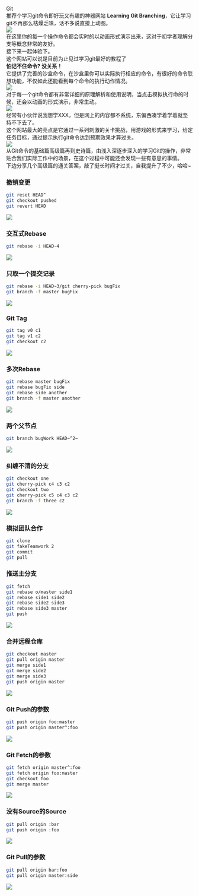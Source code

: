 Git<br />推荐个学习git命令即好玩又有趣的神器网站 **Learning Git Branching**，它让学习git不再那么枯燥乏味，话不多说直接上动图。<br />![](https://cdn.nlark.com/yuque/0/2023/gif/396745/1684990375920-44763821-9752-44db-a219-ec04be16bcf8.gif#averageHue=%235cbcfb&clientId=u6d7498ec-5864-4&from=paste&id=u49e8935d&originHeight=627&originWidth=1079&originalType=url&ratio=2.5&rotation=0&showTitle=false&status=done&style=none&taskId=u8050df2e-8943-403b-b429-52aa1b17937&title=)<br />在这里你的每一个操作命令都会实时的以动画形式演示出来，这对于初学者理解分支等概念非常的友好。<br />接下来一起体验下。<br />这个网站可以说是目前为止见过学习git最好的教程了<br />**怕记不住命令? 没关系！**<br />它提供了完善的沙盒命令，在沙盒里你可以实际执行相应的命令，有很好的命令联想功能，不仅如此还能看到每个命令的执行动作情况。<br />![](https://cdn.nlark.com/yuque/0/2023/gif/396745/1684990375888-550d5f49-3a82-46b1-a5c9-7cfcaf8f7563.gif#averageHue=%235bbaf9&clientId=u6d7498ec-5864-4&from=paste&id=u483eea47&originHeight=605&originWidth=1079&originalType=url&ratio=2.5&rotation=0&showTitle=false&status=done&style=none&taskId=u59b61fe5-d692-45ae-b919-d2a66e6002c&title=)<br />对于每一个git命令都有非常详细的原理解析和使用说明，当点击模拟执行命的时候，还会以动画的形式演示，非常生动。<br />![](https://cdn.nlark.com/yuque/0/2023/gif/396745/1684990376182-2044ca2a-61ba-4dc1-8f8a-140078fb3311.gif#averageHue=%234ad34a&clientId=u6d7498ec-5864-4&from=paste&id=u7f3ee688&originHeight=576&originWidth=1079&originalType=url&ratio=2.5&rotation=0&showTitle=false&status=done&style=none&taskId=u06e31398-717e-4dd9-aed2-1007fedc5b1&title=)<br />经常有小伙伴说我想学XXX，但是网上的内容都不系统，东偏西凑学着学着就坚持不下去了。<br />这个网站最大的亮点是它通过一系列刺激的关卡挑战，用游戏的形式来学习，给定任务目标，通过提示执行git命令达到预期效果才算过关。<br />![](https://cdn.nlark.com/yuque/0/2023/gif/396745/1684990375931-de2f55b4-c5e2-4413-85e8-1a2d107baf2e.gif#averageHue=%235bbafa&clientId=u6d7498ec-5864-4&from=paste&id=ub2888a4c&originHeight=494&originWidth=1079&originalType=url&ratio=2.5&rotation=0&showTitle=false&status=done&style=none&taskId=u161b0ffc-c533-448c-af52-15e2825dc2c&title=)<br />从Git命令的基础篇高级篇再到史诗篇，由浅入深逐步深入的学习Git的操作，非常贴合我们实际工作中的场景，在这个过程中可能还会发现一些有意思的事情。<br />下边分享几个高级篇的通关答案，敲了挺长时间才过关，自我提升了不少，哈哈~
<a name="Bu5id"></a>
### 撤销变更
```bash
git reset HEAD^
git checkout pushed
git revert HEAD
```
![](https://cdn.nlark.com/yuque/0/2023/png/396745/1684990376475-378c4a04-5100-48df-a584-e15ae50d7ba0.png#averageHue=%23bc9bed&clientId=u6d7498ec-5864-4&from=paste&id=u3c5e122d&originHeight=432&originWidth=1080&originalType=url&ratio=2.5&rotation=0&showTitle=false&status=done&style=none&taskId=ub4057113-3fc2-4314-aef9-a02edac332a&title=)
<a name="lcXhS"></a>
### 交互式Rebase
```bash
git rebase -i HEAD~4
```
![](https://cdn.nlark.com/yuque/0/2023/png/396745/1684990376528-5ad1b623-3a20-4d1e-9c86-2f390edf81cb.png#averageHue=%23bc91ec&clientId=u6d7498ec-5864-4&from=paste&id=ue68013bc&originHeight=466&originWidth=1080&originalType=url&ratio=2.5&rotation=0&showTitle=false&status=done&style=none&taskId=uc9775464-cce2-4536-bf94-71c77103c86&title=)
<a name="n9pNr"></a>
### 只取一个提交记录
```bash
git rebase -i HEAD~3/git cherry-pick bugFix
git branch -f master bugFix
```
![](https://cdn.nlark.com/yuque/0/2023/png/396745/1684990376630-14d4e1b6-30c2-42e5-be73-5c3590bbe151.png#averageHue=%23a492e9&clientId=u6d7498ec-5864-4&from=paste&id=u9deee68c&originHeight=447&originWidth=1080&originalType=url&ratio=2.5&rotation=0&showTitle=false&status=done&style=none&taskId=uc7c46f41-5eb5-466b-8a76-70cbb34ddd4&title=)
<a name="Kn7Ms"></a>
### Git Tag
```bash
git tag v0 c1
git tag v1 c2
git checkout c2
```
![](https://cdn.nlark.com/yuque/0/2023/png/396745/1684990377078-9e7c9942-bbb3-491f-9d13-214aa08cb339.png#averageHue=%23918fe8&clientId=u6d7498ec-5864-4&from=paste&id=u31df8182&originHeight=417&originWidth=1080&originalType=url&ratio=2.5&rotation=0&showTitle=false&status=done&style=none&taskId=u653bf55c-8c0d-496a-9997-abcba78cadc&title=)
<a name="Ok6u5"></a>
### 多次Rebase
```bash
git rebase master bugFix
git rebase bugFix side
git rebase side another
git branch -f master another
```
![](https://cdn.nlark.com/yuque/0/2023/png/396745/1684990377650-49c2bf2b-9c5c-4b44-9d59-89e1ef57a10d.png#averageHue=%23ae83e3&clientId=u6d7498ec-5864-4&from=paste&id=u49416df3&originHeight=363&originWidth=1080&originalType=url&ratio=2.5&rotation=0&showTitle=false&status=done&style=none&taskId=udf45b05b-005e-41e1-adb3-994ab866e1f&title=)
<a name="XYHUy"></a>
### 两个父节点
```bash
git branch bugWork HEAD~^2~
```
![](https://cdn.nlark.com/yuque/0/2023/png/396745/1684990377722-039254e8-c97e-44df-a61e-7cf1fc659752.png#averageHue=%23d4d3d4&clientId=u6d7498ec-5864-4&from=paste&id=uf0eb1faa&originHeight=435&originWidth=1080&originalType=url&ratio=2.5&rotation=0&showTitle=false&status=done&style=none&taskId=u71888c7f-2f4b-42aa-b32b-e55fd87d3cd&title=)
<a name="KUf3R"></a>
### 纠缠不清的分支
```bash
git checkout one
git cherry-pick c4 c3 c2
git checkout two
git cherry-pick c5 c4 c3 c2
git branch -f three c2
```
![](https://cdn.nlark.com/yuque/0/2023/png/396745/1684990378143-5af3813a-200a-442f-a428-76d4675bbd9c.png#averageHue=%23d291f0&clientId=u6d7498ec-5864-4&from=paste&id=ufd1b11e6&originHeight=469&originWidth=1080&originalType=url&ratio=2.5&rotation=0&showTitle=false&status=done&style=none&taskId=uf89011bc-82a9-4c92-964f-68f62d1799d&title=)
<a name="aCitI"></a>
### 模拟团队合作
```bash
git clone
git fakeTeamwork 2
git commit
git pull
```
<a name="QGWWJ"></a>
### 推送主分支
```bash
git fetch
git rebase o/master side1
git rebase side1 side2
git rebase side2 side3
git rebase side3 master
git push
```
![](https://cdn.nlark.com/yuque/0/2023/png/396745/1684990378279-51cd4ac0-493c-495d-a7a4-bbe6fc639e0f.png#averageHue=%2377a7e7&clientId=u6d7498ec-5864-4&from=paste&id=u6e43e294&originHeight=389&originWidth=1080&originalType=url&ratio=2.5&rotation=0&showTitle=false&status=done&style=none&taskId=u11b18503-2b91-418c-9af3-fbf712e61fc&title=)
<a name="qgSXp"></a>
### 合并远程仓库
```bash
git checkout master
git pull origin master
git merge side1
git merge side2
git merge side3
git push origin master
```
![](https://cdn.nlark.com/yuque/0/2023/png/396745/1684990378712-9b7f542c-a04b-4189-b072-e56c7c5c175a.png#averageHue=%23b3a1e9&clientId=u6d7498ec-5864-4&from=paste&id=ub10c4760&originHeight=389&originWidth=1080&originalType=url&ratio=2.5&rotation=0&showTitle=false&status=done&style=none&taskId=u841113c6-69a0-4abf-baa8-78003be30d3&title=)
<a name="qMZM3"></a>
### Git Push的参数
```bash
git push origin foo:master
git push origin master^:foo
```
![](https://cdn.nlark.com/yuque/0/2023/png/396745/1684990378958-60f8e395-46bd-498e-b693-f505d13e9c67.png#averageHue=%23b570f3&clientId=u6d7498ec-5864-4&from=paste&id=u35c78ab8&originHeight=403&originWidth=1080&originalType=url&ratio=2.5&rotation=0&showTitle=false&status=done&style=none&taskId=u9324f0e7-a236-4ecc-9924-3bcf7002ea7&title=)
<a name="oKVvf"></a>
### Git Fetch的参数
```bash
git fetch origin master^:foo
git fetch origin foo:master
git checkout foo
git merge master
```
![](https://cdn.nlark.com/yuque/0/2023/png/396745/1684990379115-5b89bd2b-dca4-4795-b5a7-ca5c7cd85b74.png#averageHue=%236a79ef&clientId=u6d7498ec-5864-4&from=paste&id=u135ffdc9&originHeight=410&originWidth=1080&originalType=url&ratio=2.5&rotation=0&showTitle=false&status=done&style=none&taskId=u85990604-ca40-477f-80df-3f2b8c260da&title=)
<a name="nOWQK"></a>
### 没有Source的Source
```bash
git pull origin :bar
git push origin :foo
```
![](https://cdn.nlark.com/yuque/0/2023/png/396745/1684990379412-531778e0-46c8-499a-b8f1-fdcc6e5c6182.png#averageHue=%23cf7df5&clientId=u6d7498ec-5864-4&from=paste&id=ubff5b94e&originHeight=288&originWidth=1080&originalType=url&ratio=2.5&rotation=0&showTitle=false&status=done&style=none&taskId=u308653c5-3291-45f6-ac0c-15a68f6a16e&title=)
<a name="fm7fy"></a>
### Git Pull的参数
```bash
git pull origin bar:foo
git pull origin master:side
```
![](https://cdn.nlark.com/yuque/0/2023/png/396745/1684990379803-b6be647b-fd57-449f-94cd-4e3cacd3d019.png#averageHue=%23b988ed&clientId=u6d7498ec-5864-4&from=paste&id=uc0d07d69&originHeight=394&originWidth=1080&originalType=url&ratio=2.5&rotation=0&showTitle=false&status=done&style=none&taskId=uea9f21f8-cc0f-43cc-af36-59d133a292a&title=)
